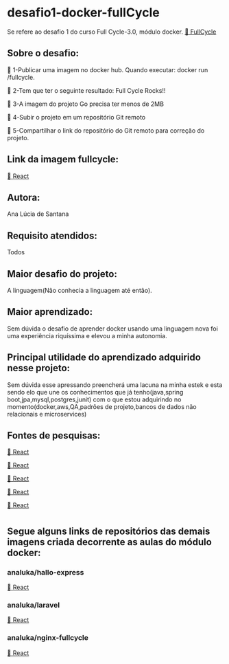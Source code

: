 # desafio1-docker-fullCycle

<p> Se refere ao desafio 1 do curso Full Cycle-3.0, módulo docker.
 <a href="https://fullcycle.com.br/">🔗 FullCycle</a>
</p>

<h2>Sobre o desafio:</h2>

<p >🚀 1-Publicar uma imagem no docker hub. Quando executar:
docker run <seu-user>/fullcycle.</p>

<p >🚀 2-Tem que ter o seguinte resultado: Full Cycle Rocks!!</p>

<p >🚀 3-A imagem do projeto Go precisa ter menos de 2MB </p>

<p >🚀 4-Subir o projeto em um repositório Git remoto </p>

<p >🚀 5-Compartilhar o link do repositório do Git remoto para correção do projeto.</p>

<h2>Link da imagem fullcycle: </h2>
<p >
<a href="https://hub.docker.com/repository/docker/analuka/fullcycle/general">🔗 React</a>
 </p>



<h2>Autora:</h2>
<p>Ana Lúcia de Santana</P>

<h2>Requisito atendidos: </h2>
<p>Todos</P>

<h2>Maior desafio do projeto: </h2>
<p>A linguagem(Não conhecia a linguagem até então).</P>

<h2>Maior aprendizado:</h2>
<p>Sem dúvida o desafio de aprender docker usando uma linguagem nova foi uma experiência riquíssima e elevou a minha autonomia.</P>

<h2>Principal utilidade do aprendizado adquirido nesse projeto:</h2>
<p>Sem dúvida esse apressando preencherá uma lacuna na minha estek e esta sendo elo que une  os conhecimentos que já tenho(java,spring boot,jpa,mysql,postgres,junit) com o que estou adquirindo no momento(docker,aws,QA,padrões de projeto,bancos de dados não relacionais e microservices)</P>

<h2>Fontes de pesquisas:</h2>

<p >
<a href="https://aprendagolang.com.br/2022/09/15/como-fazer-uma-imagem-docker-otimizada-com-multi-stage-build/">🔗 React</a>
 </p>

<p >
<a href="https://codefresh.io/docs/docs/example-catalog/ci-examples/golang-hello-world/">🔗 React</a>
 </p>


<p >
<a href="https://plataforma.fullcycle.com.br/courses">🔗 React</a>
 </p>


<p >
<a href="https://hub.docker.com/_/golang">🔗 React</a>
 </p>



<p >
<a href="https://stackoverflow.com/questions/73343208/golang-problem-with-creating-docker-image">🔗 React</a>
 </p>

<h1></h1>
<h1></h1>
<h2>Segue alguns links de repositórios das demais imagens criada decorrente as aulas do módulo docker:</h2>

<h3>analuka/hallo-express</h3>
<p >
<a href="https://hub.docker.com/repository/docker/analuka/hallo-express/general">🔗 React</a>
 </p>

 <h3>analuka/laravel</h3>
<p >
<a href="https://hub.docker.com/repository/docker/analuka/laravel/general">🔗 React</a>
 </p>

 <h3>analuka/nginx-fullcycle</h3>
<p >
<a href="https://hub.docker.com/repository/docker/analuka/nginx-fullcycle/general">🔗 React</a>
 </p>








